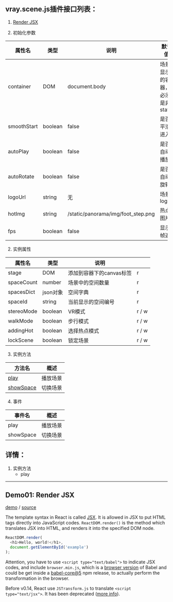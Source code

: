 ## vray.scene.js插件接口列表：

1. [Render JSX](#demo01-render-jsx)

1. 初始化参数

|属性名 | 类型 | 说明 | 默认值|
|----- | ---- | ---- | ------|
|container | DOM | document.body | 场景显示的容器，必须是非static |
|smoothStart | boolean | false | 是否平滑进入 |
|autoPlay | boolean | false | 是否自动播放 |
|autoRotate | boolean | false | 是否自动旋转 |
|logoUrl | string | 无 | 场景logo |
|hotImg | string | /static/panorama/img/foot_step.png | 热点图片 |
|fps | boolean | false | 显示帧速 |
    
2. 实例属性

|属性名 | 类型 | 说明 ||
|-------|-----|------|---|
|stage | DOM | 添加到容器下的canvas标签 | r |
|spaceCount | number | 场景中的空间数量 | r |
|spacesDict | json对象 | 空间字典 | r |
|spaceId | string | 当前显示的空间编号 | r |
|stereoMode | boolean | VR模式 |  r / w |
|walkMode | boolean | 步行模式 |  r / w |
|addingHot | boolean | 选择热点模式 |  r / w |
|lockScene | boolean | 锁定场景 |  r / w |

3. 实例方法

|方法名 | 概述 |
|------|------ |
|[play](./#m_play) | 播放场景 |
|[showSpace](./#m_showSpace) | 切换场景 |
    
4. 事件
    
|事件名 | 概述 |
|------|------- |
|play | 播放场景 |
|showSpace | 切换场景 |
    
## 详情：

1. 实例方法
    - <span id="m_play">play</span>

---

## Demo01: Render JSX

[demo](http://ruanyf.github.io/react-demos/demo01/) / [source](https://github.com/ruanyf/react-demos/blob/master/demo01/index.html)

The template syntax in React is called [JSX](http://facebook.github.io/react/docs/displaying-data.html#jsx-syntax). It is allowed in JSX to put HTML tags directly into JavaScript codes. `ReactDOM.render()` is the method which translates JSX into HTML, and renders it into the specified DOM node.

```js
ReactDOM.render(
  <h1>Hello, world!</h1>,
  document.getElementById('example')
);
```

Attention, you have to use `<script type="text/babel">` to indicate JSX codes, and include `browser.min.js`, which is a [browser version](https://babeljs.io/docs/usage/browser/) of Babel and could be get inside a [babel-core@5](https://www.npmjs.com/package/babel-core) npm release, to actually perform the transformation in the browser.

Before v0.14, React use `JSTransform.js` to translate `<script type="text/jsx">`. It has been deprecated ([more info](https://facebook.github.io/react/blog/2015/06/12/deprecating-jstransform-and-react-tools.html)).

